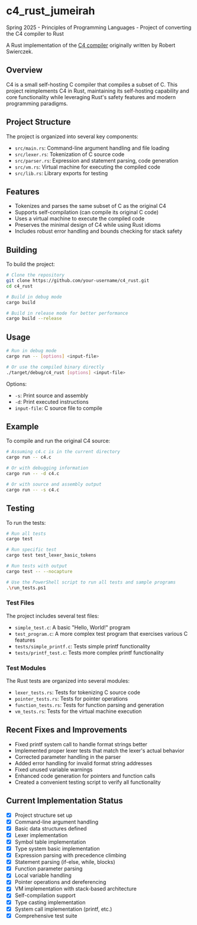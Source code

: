 # c4_rust_jumeirah
 Spring 2025 - Principles of Programming Languages - Project of converting the C4 compiler to Rust

A Rust implementation of the [C4 compiler](https://github.com/rswier/c4) originally written by Robert Swierczek.

## Overview

C4 is a small self-hosting C compiler that compiles a subset of C. This project reimplements C4 in Rust, maintaining its self-hosting capability and core functionality while leveraging Rust's safety features and modern programming paradigms.

## Project Structure

The project is organized into several key components:

- `src/main.rs`: Command-line argument handling and file loading
- `src/lexer.rs`: Tokenization of C source code
- `src/parser.rs`: Expression and statement parsing, code generation
- `src/vm.rs`: Virtual machine for executing the compiled code
- `src/lib.rs`: Library exports for testing

## Features

- Tokenizes and parses the same subset of C as the original C4
- Supports self-compilation (can compile its original C code)
- Uses a virtual machine to execute the compiled code
- Preserves the minimal design of C4 while using Rust idioms
- Includes robust error handling and bounds checking for stack safety

## Building

To build the project:

```bash
# Clone the repository
git clone https://github.com/your-username/c4_rust.git
cd c4_rust

# Build in debug mode
cargo build

# Build in release mode for better performance
cargo build --release
```

## Usage

```bash
# Run in debug mode
cargo run -- [options] <input-file>

# Or use the compiled binary directly
./target/debug/c4_rust [options] <input-file>
```

Options:
- `-s`: Print source and assembly
- `-d`: Print executed instructions
- `input-file`: C source file to compile

## Example

To compile and run the original C4 source:

```bash
# Assuming c4.c is in the current directory
cargo run -- c4.c

# Or with debugging information
cargo run -- -d c4.c

# Or with source and assembly output
cargo run -- -s c4.c
```

## Testing

To run the tests:

```bash
# Run all tests
cargo test

# Run specific test
cargo test test_lexer_basic_tokens

# Run tests with output
cargo test -- --nocapture

# Use the PowerShell script to run all tests and sample programs
.\run_tests.ps1
```

### Test Files

The project includes several test files:

- `simple_test.c`: A basic "Hello, World!" program
- `test_program.c`: A more complex test program that exercises various C features
- `tests/simple_printf.c`: Tests simple printf functionality
- `tests/printf_test.c`: Tests more complex printf functionality

### Test Modules

The Rust tests are organized into several modules:

- `lexer_tests.rs`: Tests for tokenizing C source code
- `pointer_tests.rs`: Tests for pointer operations
- `function_tests.rs`: Tests for function parsing and generation
- `vm_tests.rs`: Tests for the virtual machine execution

## Recent Fixes and Improvements

- Fixed printf system call to handle format strings better
- Implemented proper lexer tests that match the lexer's actual behavior
- Corrected parameter handling in the parser
- Added error handling for invalid format string addresses
- Fixed unused variable warnings
- Enhanced code generation for pointers and function calls
- Created a convenient testing script to verify all functionality

## Current Implementation Status

- [x] Project structure set up
- [x] Command-line argument handling
- [x] Basic data structures defined
- [x] Lexer implementation
- [x] Symbol table implementation
- [x] Type system basic implementation
- [x] Expression parsing with precedence climbing
- [x] Statement parsing (if-else, while, blocks)
- [x] Function parameter parsing
- [x] Local variable handling
- [x] Pointer operations and dereferencing
- [x] VM implementation with stack-based architecture
- [x] Self-compilation support
- [x] Type casting implementation
- [x] System call implementation (printf, etc.)
- [x] Comprehensive test suite 